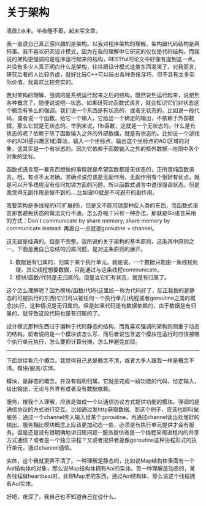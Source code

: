 # 关于架构

凌晨2点半。半夜睡不着，起来写文章。

我一直说自己真正感兴趣的是架构。以我对程序架构的理解。架构跟代码结构是两码事。我不喜欢研究设计模式，因为在我的理解中它研究的仅仅是代码结构。而我说的架构更强调的是程序运行起来的结构，RESTful的论文中好像有提到这一点。并没有多少人真正明白什么是架构，往往跟设计模式这类东西混淆了。对我而言，研究后者的人比较务虚，就好比玩C++可以玩出各种奇技淫巧，但不具有太多实际价值。我喜欢比较务实的。

我对架构的理解，强调的是系统运行起来之后的结构。既然说到运行起来，说想到各种概念了。随便说说吧--状态。如果研究过函数式语言，就会知识它们对状态这个概念有多么的强调。我们说一个东西是有状态的，或者无状态的。比如说一段代码，或者说一个函数。给它一个输入，它给出一个确定的输出，不依赖于外部数据，那么它就是无状态的。举例来说，fib函数，这就是一个无状态的。什么是有状态的呢？依赖于除了函数输入之外的外部数据，就是有状态的。比如说一个游戏中的AOI(感兴趣区域)算法，输入一个坐标点，输出这个坐标点的AOI区域的对象，这其实是一个有状态的。因为它依赖于函数输入之外的额外数据--地图中各个对象的坐标。

函数式语言那一套东西想做的事情就是希望函数都是无状态的，正所谓纯函数语言。哦，有点不太准确。准确点说应该是无副作用，无副作用有个很好有优点，就是可以开多线程没有任何加锁方面的问题。所以函数式语言中说很强调状态。但是我觉得无副作用是做不到的....比如说IO就是不可避开的副作用。

我要架构是多线程的(可扩展的)，但是又不能用锁那种反人类的东西，而函数式语言那套避免状态的做法又行不通，怎么办呢？只有一种办法，那就是Go语言采用的方式：Don't communicate by share memory, share memory by communicate instead. 再直白一点就是goroutine + channel。

这无疑是经典的。但是不完整。我所说的关于架构的基本原则，这条其中原则之一。下面是我自己总结的归属问题，是对这条原则的展开。

1. 数据是有归属的，归属于某个执行单元。就是说，一个数据只能由一条线程处理，其它线程想要数据，只能通过与这条线程communicate。
2. 模块/函数/代码是无归属的。但是当它们有状态，就是有归属了。

这个怎么理解呢？因为模块/函数/代码(这里统一称为代码好了，反正我指的是静态的可被执行的东西)它们可以被任何一个执行单元(线程或者goroutine之类的概念)执行，这种情况是无归属的。但是如果代码是有数据依赖的，由于数据是有归属的，就导致这段代码也是有归属的了。

设计模式那种东西过于偏种于代码静态的结构，而我喜欢强调的架构则侧重于动态的结构。前者说的是一个模块该怎么写，而后者说包含这个模块在运行时应该被哪个执行单元执行，怎么要把计算分摊，怎么样避免加锁。

-----------

下面继续看几个概念。我觉得自己总是概念不清，或者大多人跟我一样是概念不清。模块/服务/实体。

模块，是静态的概念。并没有指明归属。它就是完成一段功能的代码，给定输入，给出输出，无论与外界有或者没有数据依赖。

服务，按我个人理解，应该是做成一个以通信协议方式提供功能的模块。强调的是通信协议的方式进行交互。比如通过发http获取数据。而这个例子，应该也能叫做服务：通过一个channel传入输入给某个goroutine，再通过channel读出处理好的输出。服务相比模块概念上应该更加动态一些，必须是有执行单元提供才会有服务。但是还是没有很明确地讲归属问题--服务提供者是一个线程采用进程内的共享方式通信？或者是一个独立进程？又或者提供者是像goroutine这种协程形式的执行单元，通过channel通信。

实体，这个我就更弄不清了。一种理解是静态的，比如说Map结构体里面有一个Aoi结构体的对象，那么说Map结构体拥有Aoi的实体。另一种理解是动态的，某各线程做heartbeat时，处理Map里的东西，通过Aoi结构体，那么说这个线程拥有Aoi实体。

好吧，夜深了，我自己也不知道自己在说什么。
